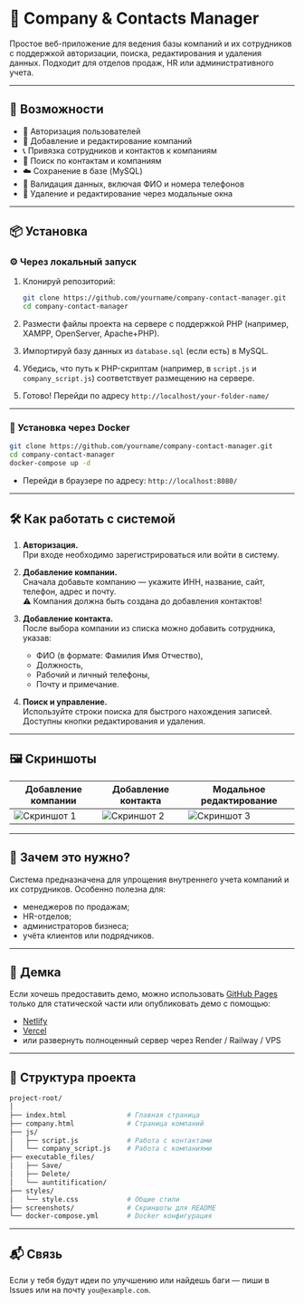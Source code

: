 
# 📇 Company & Contacts Manager

Простое веб-приложение для ведения базы компаний и их сотрудников с поддержкой авторизации, поиска, редактирования и удаления данных. Подходит для отделов продаж, HR или административного учета.

---

## 🚀 Возможности

- 👤 Авторизация пользователей
- 🏢 Добавление и редактирование компаний
- 📞 Привязка сотрудников и контактов к компаниям
- 🔎 Поиск по контактам и компаниям
- ☁️ Сохранение в базе (MySQL)
- 🧾 Валидация данных, включая ФИО и номера телефонов
- 🔧 Удаление и редактирование через модальные окна

---

## 📦 Установка

### ⚙️ Через локальный запуск

1. Клонируй репозиторий:
   ```bash
   git clone https://github.com/yourname/company-contact-manager.git
   cd company-contact-manager
   ```

2. Размести файлы проекта на сервере с поддержкой PHP (например, XAMPP, OpenServer, Apache+PHP).

3. Импортируй базу данных из `database.sql` (если есть) в MySQL.

4. Убедись, что путь к PHP-скриптам (например, в `script.js` и `company_script.js`) соответствует размещению на сервере.

5. Готово! Перейди по адресу `http://localhost/your-folder-name/`

---

### 🐳 Установка через Docker

```bash
git clone https://github.com/yourname/company-contact-manager.git
cd company-contact-manager
docker-compose up -d
```

- Перейди в браузере по адресу: `http://localhost:8080/`

---

## 🛠 Как работать с системой

1. **Авторизация.**  
   При входе необходимо зарегистрироваться или войти в систему.

2. **Добавление компании.**  
   Сначала добавьте компанию — укажите ИНН, название, сайт, телефон, адрес и почту.  
   ⚠️ Компания должна быть создана до добавления контактов!

3. **Добавление контакта.**  
   После выбора компании из списка можно добавить сотрудника, указав:
   - ФИО (в формате: Фамилия Имя Отчество),
   - Должность,
   - Рабочий и личный телефоны,
   - Почту и примечание.

4. **Поиск и управление.**  
   Используйте строки поиска для быстрого нахождения записей. Доступны кнопки редактирования и удаления.

---

## 🖼 Скриншоты

| Добавление компании | Добавление контакта | Модальное редактирование |
|---------------------|----------------------|---------------------------|
| ![Скриншот 1](screenshots/add_company.png) | ![Скриншот 2](screenshots/add_contact.png) | ![Скриншот 3](screenshots/modal_edit.png) |

---

## 🎯 Зачем это нужно?

Система предназначена для упрощения внутреннего учета компаний и их сотрудников. Особенно полезна для:

- менеджеров по продажам;
- HR-отделов;
- администраторов бизнеса;
- учёта клиентов или подрядчиков.

---

## 🧪 Демка

Если хочешь предоставить демо, можно использовать [GitHub Pages](https://pages.github.com/) только для статической части или опубликовать демо с помощью:
- [Netlify](https://www.netlify.com/)
- [Vercel](https://vercel.com/)
- или развернуть полноценный сервер через Render / Railway / VPS

---

## 📁 Структура проекта

```bash
project-root/
│
├── index.html               # Главная страница
├── company.html             # Страница компаний
├── js/
│   ├── script.js            # Работа с контактами
│   └── company_script.js    # Работа с компаниями
├── executable_files/
│   ├── Save/
│   ├── Delete/
│   └── auntitification/
├── styles/
│   └── style.css            # Общие стили
├── screenshots/             # Скриншоты для README
└── docker-compose.yml       # Docker конфигурация
```

---

## 📬 Связь

Если у тебя будут идеи по улучшению или найдешь баги — пиши в Issues или на почту `you@example.com`.
